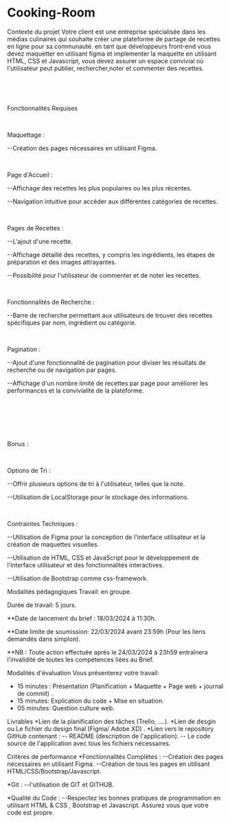 ﻿# Cooking-Room
 Contexte du projet
Votre client est une entreprise spécialisée dans les médias culinaires qui souhaite créer une plateforme de partage de recettes en ligne pour sa communauté. en tant que développeurs front-end vous devez maquetter en utilisant figma et implementer la maquette en utilisant HTML, CSS et Javascript, vous devez assurer un espace convivial où l'utilisateur peut publier, rechercher,noter et commenter des recettes.

​

​

Fonctionnalités Requises

​

Maquettage :

--Création des pages nécessaires en utilisant Figma.

​

Page d'Accueil :

--Affichage des recettes les plus populaires ou les plus récentes.

--Navigation intuitive pour accéder aux différentes catégories de recettes.

​

Pages de Recettes :

--L'ajout d'une recette.

--Affichage détaillé des recettes, y compris les ingrédients, les étapes de préparation et des images attrayantes.

--Possibilité pour l'utilisateur de commenter et de noter les recettes.

​

Fonctionnalités de Recherche :

--Barre de recherche permettant aux utilisateurs de trouver des recettes spécifiques par nom, ingrédient ou catégorie.

​

Pagination :

--Ajout d'une fonctionnalité de pagination pour diviser les résultats de recherche ou de navigation par pages.

--Affichage d'un nombre limité de recettes par page pour améliorer les performances et la convivialité de la plateforme.

​

​

​

Bonus :

​

Options de Tri :

--Offrir plusieurs options de tri à l'utilisateur, telles que la note.

--Utilisation de LocalStorage pour le stockage des informations.

​

Contraintes Techniques :

--Utilisation de Figma pour la conception de l'interface utilisateur et la création de maquettes visuelles.

--Utilisation de HTML, CSS et JavaScript pour le développement de l'interface utilisateur et des fonctionnalités interactives.

--Utilisation de Bootstrap comme css-framework.

Modalités pédagogiques
Travail: en groupe.

Durée de travail: 5 jours.

**Date de lancement du brief : 18/03/2024 à 11:30h.

**Date limite de soumission: 22/03/2024 avant 23:59h (Pour les liens demandés dans simplon).

**NB : Toute action effectuée après le 24/03/2024 à 23h59 entraînera l'invalidité de toutes les compétences liées au Brief.

Modalités d'évaluation
Vous présenterez votre travail:
- 15 minutes : Présentation (Planification + Maquette + Page web + journal de commit) .
- 15 minutes:  Explication du code + Mise en situation.
- 05 minutes: Question culture web.

Livrables
*Lien de la planification des tâches (Trello, ....).
*Lien de desgin ou Le fichier du design final (Figma/ Adobe XD) .
*Lien vers le repository GitHub contenant :
     -- README (description de l'application).
     -- Le code source de l'application avec tous les fichiers nécessaires.

Critères de performance
*Fonctionnalités Complètes : 
--Création des pages nécessaires en utilisant Figma.
--Création de tous les pages en utilisant HTML/CSS/Bootstrap/Javascript.

*Git :
--l'utilisation de GIT et GITHUB.

*Qualité du Code : 
--Respectez les bonnes pratiques de programmation en utilisant HTML & CSS , Bootstrap et Javascript. Assurez vous que votre code est propre.
